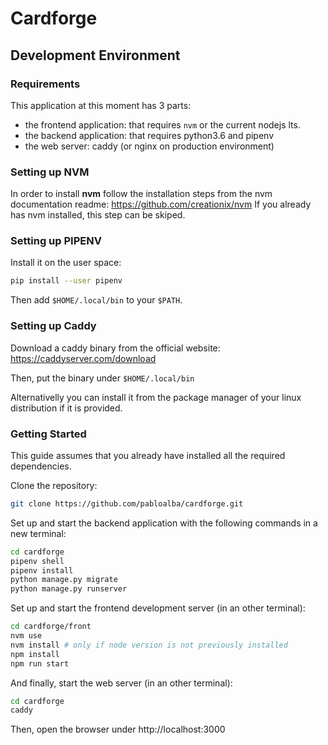 # Cardforge #

## Development Environment ##

### Requirements ###

This application at this moment has 3 parts:

- the frontend application: that requires `nvm` or the current nodejs lts.
- the backend application: that requires python3.6 and pipenv
- the web server: caddy (or nginx on production environment)


### Setting up NVM ###

In order to install **nvm** follow the installation steps from the
nvm documentation readme: https://github.com/creationix/nvm
If you already has nvm installed, this step can be skiped.


### Setting up PIPENV ###

Install it on the user space:

```bash
pip install --user pipenv
```

Then add `$HOME/.local/bin` to your `$PATH`.


### Setting up Caddy ###

Download a caddy binary from the official website: https://caddyserver.com/download

Then, put the binary under `$HOME/.local/bin`

Alternativelly you can install it from the package manager of your
linux distribution if it is provided.


### Getting Started ###

This guide assumes that you already have installed all the required
dependencies.

Clone the repository:

```bash
git clone https://github.com/pabloalba/cardforge.git
```

Set up and start the backend application with the following commands
in a new terminal:

```bash
cd cardforge
pipenv shell
pipenv install
python manage.py migrate
python manage.py runserver
```

Set up and start the frontend development server (in an other terminal):

```bash
cd cardforge/front
nvm use
nvm install # only if node version is not previously installed
npm install
npm run start
```

And finally, start the web server (in an other terminal):

```bash
cd cardforge
caddy
```

Then, open the browser under http://localhost:3000

